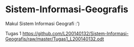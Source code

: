 # Sistem-Informasi-Geografis
Makul Sistem Informasi Geografi :')


Tugas 1 https://github.com/L200140132/Sistem-Informasi-Geografis/raw/master/Tugas1_L200140132.odt
